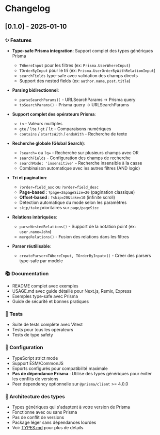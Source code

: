 # Changelog

## [0.1.0] - 2025-01-10

### ✨ Features

- **Type-safe Prisma integration**: Support complet des types génériques Prisma
  - `TWhereInput` pour les filtres (ex: `Prisma.UserWhereInput`)
  - `TOrderByInput` pour le tri (ex: `Prisma.UserOrderByWithRelationInput`)
  - `searchFields` type-safe avec validation des champs directs
  - Support des nested fields (ex: `author.name`, `post.title`)
  
- **Parsing bidirectionnel**:
  - `parseSearchParams()` - URLSearchParams → Prisma query
  - `toSearchParams()` - Prisma query → URLSearchParams
  
- **Support complet des opérateurs Prisma**:
  - `in` - Valeurs multiples
  - `gte` / `lte` / `gt` / `lt` - Comparaisons numériques
  - `contains` / `startsWith` / `endsWith` - Recherche de texte
  
- **Recherche globale (Global Search)**:
  - `?search=` ou `?q=` - Recherche sur plusieurs champs avec OR
  - `searchFields` - Configuration des champs de recherche
  - `searchMode: 'insensitive'` - Recherche insensible à la casse
  - Combinaison automatique avec les autres filtres (AND logic)
  
- **Tri et pagination**:
  - `?order=field_asc` ou `?order=field_desc`
  - **Page-based** : `?page=2&pageSize=20` (pagination classique)
  - **Offset-based** : `?skip=20&take=10` (infinite scroll)
  - Détection automatique du mode selon les paramètres
  - `skip/take` prioritaires sur `page/pageSize`
  
- **Relations imbriquées**:
  - `parseNestedRelations()` - Support de la notation point (ex: `user.name=John`)
  - `mergeRelations()` - Fusion des relations dans les filtres
  
- **Parser réutilisable**:
  - `createParser<TWhereInput, TOrderByInput>()` - Créer des parsers type-safe par modèle

### 📚 Documentation

- README complet avec exemples
- USAGE.md avec guide détaillé pour Next.js, Remix, Express
- Exemples type-safe avec Prisma
- Guide de sécurité et bonnes pratiques

### 🧪 Tests

- Suite de tests complète avec Vitest
- Tests pour tous les opérateurs
- Tests de type safety

### 🔧 Configuration

- TypeScript strict mode
- Support ESM/CommonJS
- Exports configurés pour compatibilité maximale
- **Pas de dépendance Prisma** : Utilise des types génériques pour éviter les conflits de versions
- Peer dependency optionnelle sur `@prisma/client` >= 4.0.0

### 📐 Architecture des types

- Types génériques qui s'adaptent à votre version de Prisma
- Fonctionne avec ou sans Prisma
- Pas de conflit de versions
- Package léger sans dépendances lourdes
- Voir [TYPES.md](./TYPES.md) pour plus de détails
